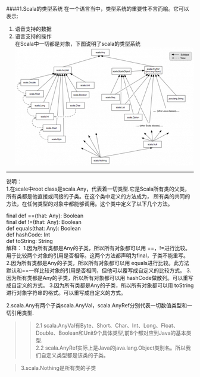 ####1.Scala的类型系统
在一个语言当中，类型系统的重要性不言而喻。它可以表示:  
1. 语音支持的数据  
2. 语言支持的操作  
在Scala中一切都是对象，下图说明了scala的类型系统  
![](images/classhierarchy.img_assist_custom.png)   
---
>
说明：  
1.在scale中root class是scala.Any，代表着一切类型.它是Scala所有类的父类，所有类都是他直接或间接的子类。在这个类中定义的方法成为，
  所有类的共同的方法，在任何类型的对象中都能够调用。这个类中定义了以下几个方法。
 >>
 final def ==(that: Any): Boolean  
 final def !=(that: Any): Boolean  
 def equals(that: Any): Boolean  
 def hashCode: Int  
 def toString: String   
 解释：
 1.因为所有类都是Any的子类，所以所有对象都可以用 ==，!=进行比较。用于比较两个对象的引用是否相等。这两个方法都声明为final，子类不能重写。
 2.因为所有类都是Any的子类，所以所有对象都可以用 equals进行比较。此方法默认和==一样比较对象的引用是否相同，但他可以覆写成自定义的比较方式。
 3.因为所有类都是Any的子类，所以所有对象都可以用 hashCode做散列。可以重写成自定义的方式。
 3.因为所有类都是Any的子类，所以所有对象都可以用 toString进行对象字符串的格式。可以重写成自定义的方式。
 
 
 
 
 
2.scala.Any有两个子类scala.AnyVal，scala.AnyRef分别代表一切数值类型和一切引用类型.   
>>2.1 scala.AnyVal有Byte、Short、Char、Int、Long、Float、Double、Boolean和Unit9个具体类型,前8个都对应到Java的基本类型.  
>>2.2 scala.AnyRef实际上是Java的java.lang.Object类别名。所以我们自定义类型都是该类的子类。  

>3.scala.Nothing是所有类的子类  




